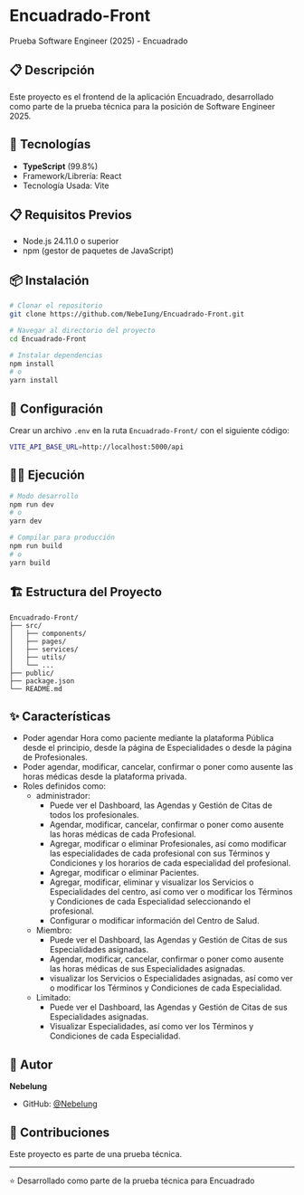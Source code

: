 # Encuadrado-Front

Prueba Software Engineer (2025) - Encuadrado

## 📋 Descripción

Este proyecto es el frontend de la aplicación Encuadrado, desarrollado como parte de la prueba técnica para la posición de Software Engineer 2025.

## 🚀 Tecnologías

- **TypeScript** (99.8%)
- Framework/Librería: React
- Tecnología Usada: Vite

## 📋 Requisitos Previos

- Node.js 24.11.0 o superior
- npm (gestor de paquetes de JavaScript)

## 📦 Instalación

```bash
# Clonar el repositorio
git clone https://github.com/NebeIung/Encuadrado-Front.git

# Navegar al directorio del proyecto
cd Encuadrado-Front

# Instalar dependencias
npm install
# o
yarn install
```
## 🔧 Configuración

Crear un archivo ```.env``` en la ruta ```Encuadrado-Front/``` con el siguiente código:

```bash
VITE_API_BASE_URL=http://localhost:5000/api
```

## 🏃‍♂️ Ejecución

```bash
# Modo desarrollo
npm run dev
# o
yarn dev

# Compilar para producción
npm run build
# o
yarn build
```

## 🏗️ Estructura del Proyecto

```
Encuadrado-Front/
├── src/
│   ├── components/
│   ├── pages/
│   ├── services/
│   ├── utils/
│   └── ...
├── public/
├── package.json
└── README.md
```

## ✨ Características

- Poder agendar Hora como paciente mediante la plataforma Pública desde el principio, desde la página de Especialidades o desde la página de Profesionales.
- Poder agendar, modificar, cancelar, confirmar o poner como ausente las horas médicas desde la plataforma privada.
- Roles definidos como:
  - administrador:
    - Puede ver el Dashboard, las Agendas y Gestión de Citas de todos los profesionales.
    - Agendar, modificar, cancelar, confirmar o poner como ausente las horas médicas de cada Profesional.
    - Agregar, modificar o eliminar Profesionales, así como modificar las especialidades de cada profesional con sus Términos y Condiciones y los horarios de cada especialidad del profesional.
    - Agregar, modificar o eliminar Pacientes.
    - Agregar, modificar, eliminar y visualizar los Servicios o Especialidades del centro, así como ver o modificar los Términos y Condiciones de cada Especialidad seleccionando el profesional.
    - Configurar o modificar información del Centro de Salud.
  - Miembro:
    - Puede ver el Dashboard, las Agendas y Gestión de Citas de sus Especialidades asignadas.
    - Agendar, modificar, cancelar, confirmar o poner como ausente las horas médicas de sus Especialidades asignadas.
    - visualizar los Servicios o Especialidades asignadas, así como ver o modificar los Términos y Condiciones de cada Especialidad.
  - Limitado:
    - Puede ver el Dashboard, las Agendas y Gestión de Citas de sus Especialidades asignadas.
    - Visualizar Especialidades, así como ver los Términos y Condiciones de cada Especialidad.


## 👤 Autor

**NebeIung**

- GitHub: [@NebeIung](https://github.com/NebeIung)

## 🤝 Contribuciones

Este proyecto es parte de una prueba técnica.

---

⭐️ Desarrollado como parte de la prueba técnica para Encuadrado
